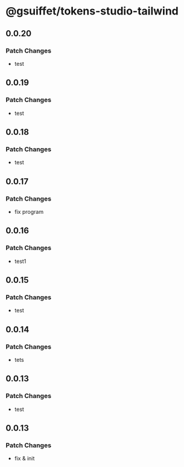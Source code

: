 # @gsuiffet/tokens-studio-tailwind

## 0.0.20

### Patch Changes

- test

## 0.0.19

### Patch Changes

- test

## 0.0.18

### Patch Changes

- test

## 0.0.17

### Patch Changes

- fix program

## 0.0.16

### Patch Changes

- test1

## 0.0.15

### Patch Changes

- test

## 0.0.14

### Patch Changes

- tets

## 0.0.13

### Patch Changes

- test

## 0.0.13

### Patch Changes

- fix & init
